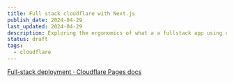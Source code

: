 ```yaml
---
title: Full stack cloudflare with Next.js
publish_date: 2024-04-29
last_updated: 2024-04-29
description: Exploring the ergonomics of what a a fullstack app using only cloudflare infra with Next.js looks like
status: draft
tags:
  - cloudflare
---
```



[Full-stack deployment · Cloudflare Pages docs](https://developers.cloudflare.com/pages/framework-guides/nextjs/deploy-a-nextjs-site/)